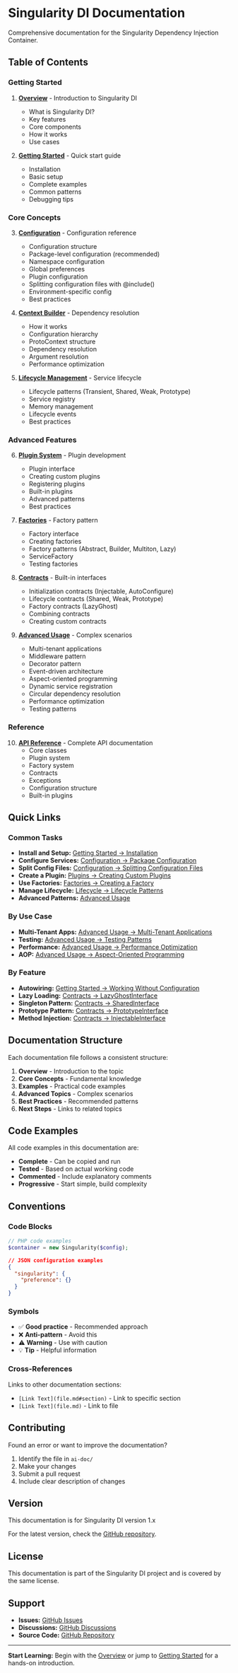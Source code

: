 # Singularity DI Documentation

Comprehensive documentation for the Singularity Dependency Injection Container.

## Table of Contents

### Getting Started

1. **[Overview](overview.md)** - Introduction to Singularity DI
   - What is Singularity DI?
   - Key features
   - Core components
   - How it works
   - Use cases

2. **[Getting Started](getting-started.md)** - Quick start guide
   - Installation
   - Basic setup
   - Complete examples
   - Common patterns
   - Debugging tips

### Core Concepts

3. **[Configuration](configuration.md)** - Configuration reference
   - Configuration structure
   - Package-level configuration (recommended)
   - Namespace configuration
   - Global preferences
   - Plugin configuration
   - Splitting configuration files with @include()
   - Environment-specific config
   - Best practices

4. **[Context Builder](context-builder.md)** - Dependency resolution
   - How it works
   - Configuration hierarchy
   - ProtoContext structure
   - Dependency resolution
   - Argument resolution
   - Performance optimization

5. **[Lifecycle Management](lifecycle.md)** - Service lifecycle
   - Lifecycle patterns (Transient, Shared, Weak, Prototype)
   - Service registry
   - Memory management
   - Lifecycle events
   - Best practices

### Advanced Features

6. **[Plugin System](plugins.md)** - Plugin development
   - Plugin interface
   - Creating custom plugins
   - Registering plugins
   - Built-in plugins
   - Advanced patterns
   - Best practices

7. **[Factories](factories.md)** - Factory pattern
   - Factory interface
   - Creating factories
   - Factory patterns (Abstract, Builder, Multiton, Lazy)
   - ServiceFactory
   - Testing factories

8. **[Contracts](contracts.md)** - Built-in interfaces
   - Initialization contracts (Injectable, AutoConfigure)
   - Lifecycle contracts (Shared, Weak, Prototype)
   - Factory contracts (LazyGhost)
   - Combining contracts
   - Creating custom contracts

9. **[Advanced Usage](advanced-usage.md)** - Complex scenarios
   - Multi-tenant applications
   - Middleware pattern
   - Decorator pattern
   - Event-driven architecture
   - Aspect-oriented programming
   - Dynamic service registration
   - Circular dependency resolution
   - Performance optimization
   - Testing patterns

### Reference

10. **[API Reference](api-reference.md)** - Complete API documentation
    - Core classes
    - Plugin system
    - Factory system
    - Contracts
    - Exceptions
    - Configuration structure
    - Built-in plugins

## Quick Links

### Common Tasks

- **Install and Setup:** [Getting Started → Installation](getting-started.md#installation)
- **Configure Services:** [Configuration → Package Configuration](configuration.md#package-configuration-primary-strategy)
- **Split Config Files:** [Configuration → Splitting Configuration Files](configuration.md#splitting-configuration-files)
- **Create a Plugin:** [Plugins → Creating Custom Plugins](plugins.md#creating-a-custom-plugin)
- **Use Factories:** [Factories → Creating a Factory](factories.md#creating-a-factory)
- **Manage Lifecycle:** [Lifecycle → Lifecycle Patterns](lifecycle.md#lifecycle-patterns)
- **Advanced Patterns:** [Advanced Usage](advanced-usage.md)

### By Use Case

- **Multi-Tenant Apps:** [Advanced Usage → Multi-Tenant Applications](advanced-usage.md#multi-tenant-applications)
- **Testing:** [Advanced Usage → Testing Patterns](advanced-usage.md#testing-patterns)
- **Performance:** [Advanced Usage → Performance Optimization](advanced-usage.md#performance-optimization)
- **AOP:** [Advanced Usage → Aspect-Oriented Programming](advanced-usage.md#aspect-oriented-programming-aop)

### By Feature

- **Autowiring:** [Getting Started → Working Without Configuration](getting-started.md#working-without-configuration-autowiring)
- **Lazy Loading:** [Contracts → LazyGhostInterface](contracts.md#lazyghostinterface)
- **Singleton Pattern:** [Contracts → SharedInterface](contracts.md#sharedinterface)
- **Prototype Pattern:** [Contracts → PrototypeInterface](contracts.md#prototypeinterface)
- **Method Injection:** [Contracts → InjectableInterface](contracts.md#injectableinterface)

## Documentation Structure

Each documentation file follows a consistent structure:

1. **Overview** - Introduction to the topic
2. **Core Concepts** - Fundamental knowledge
3. **Examples** - Practical code examples
4. **Advanced Topics** - Complex scenarios
5. **Best Practices** - Recommended patterns
6. **Next Steps** - Links to related topics

## Code Examples

All code examples in this documentation are:

- **Complete** - Can be copied and run
- **Tested** - Based on actual working code
- **Commented** - Include explanatory comments
- **Progressive** - Start simple, build complexity

## Conventions

### Code Blocks

```php
// PHP code examples
$container = new Singularity($config);
```

```json
// JSON configuration examples
{
  "singularity": {
    "preference": {}
  }
}
```

### Symbols

- ✅ **Good practice** - Recommended approach
- ❌ **Anti-pattern** - Avoid this
- ⚠️ **Warning** - Use with caution
- 💡 **Tip** - Helpful information

### Cross-References

Links to other documentation sections:
- `[Link Text](file.md#section)` - Link to specific section
- `[Link Text](file.md)` - Link to file

## Contributing

Found an error or want to improve the documentation?

1. Identify the file in `ai-doc/`
2. Make your changes
3. Submit a pull request
4. Include clear description of changes

## Version

This documentation is for Singularity DI version 1.x

For the latest version, check the [GitHub repository](https://github.com/Concept-Labs/singularity).

## License

This documentation is part of the Singularity DI project and is covered by the same license.

## Support

- **Issues:** [GitHub Issues](https://github.com/Concept-Labs/singularity/issues)
- **Discussions:** [GitHub Discussions](https://github.com/Concept-Labs/singularity/discussions)
- **Source Code:** [GitHub Repository](https://github.com/Concept-Labs/singularity)

---

**Start Learning:** Begin with the [Overview](overview.md) or jump to [Getting Started](getting-started.md) for a hands-on introduction.
